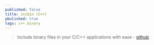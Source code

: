 ```yaml
---
published: false
title: incbin (C++)
pbulished: true
tags: c++ binary
---
```

> Include binary files in your C/C++ applications with ease - [github](https://github.com/graphitemaster/incbin)
